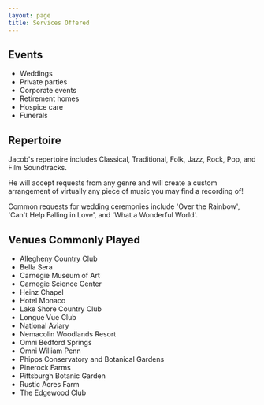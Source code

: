 ```yaml
---
layout: page
title: Services Offered
---
```


## Events

- Weddings
- Private parties
- Corporate events
- Retirement homes
- Hospice care
- Funerals

## Repertoire

Jacob's repertoire includes Classical, Traditional, Folk, Jazz, Rock, Pop, and Film Soundtracks.  

He will accept requests from any genre and will create a custom arrangement of virtually any piece of music you may find a recording of!  

Common requests for wedding ceremonies include 'Over the Rainbow', 'Can't Help Falling in Love', and 'What a Wonderful World'.  

## Venues Commonly Played

- Allegheny Country Club
- Bella Sera
- Carnegie Museum of Art
- Carnegie Science Center
- Heinz Chapel
- Hotel Monaco
- Lake Shore Country Club
- Longue Vue Club
- National Aviary
- Nemacolin Woodlands Resort
- Omni Bedford Springs
- Omni William Penn 
- Phipps Conservatory and Botanical Gardens
- Pinerock Farms
- Pittsburgh Botanic Garden
- Rustic Acres Farm
- The Edgewood Club

